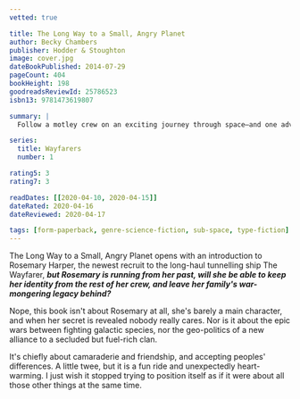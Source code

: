 ```yaml
---
vetted: true

title: The Long Way to a Small, Angry Planet
author: Becky Chambers
publisher: Hodder & Stoughton
image: cover.jpg
dateBookPublished: 2014-07-29
pageCount: 404
bookHeight: 198
goodreadsReviewId: 25786523
isbn13: 9781473619807

summary: |
  Follow a motley crew on an exciting journey through space—and one adventurous young explorer who discovers the meaning of family in the far reaches of the universe—in this light-hearted debut space opera from a rising sci-fi star.

series:
  title: Wayfarers
  number: 1

rating5: 3
rating7: 3

readDates: [[2020-04-10, 2020-04-15]]
dateRated: 2020-04-16
dateReviewed: 2020-04-17

tags: [form-paperback, genre-science-fiction, sub-space, type-fiction]
---
```


The Long Way to a Small, Angry Planet opens with an introduction to Rosemary Harper, the newest recruit to the long-haul tunnelling ship The Wayfarer, **_but Rosemary is running from her past, will she be able to keep her identity from the rest of her crew, and leave her family's war-mongering legacy behind?_**

Nope, this book isn't about Rosemary at all, she's barely a main character, and when her secret is revealed nobody really cares. Nor is it about the epic wars between fighting galactic species, nor the geo-politics of a new alliance to a secluded but fuel-rich clan.

It's chiefly about camaraderie and friendship, and accepting peoples' differences. A little twee, but it is a fun ride and unexpectedly heart-warming. I just wish it stopped trying to position itself as if it were about all those other things at the same time.

